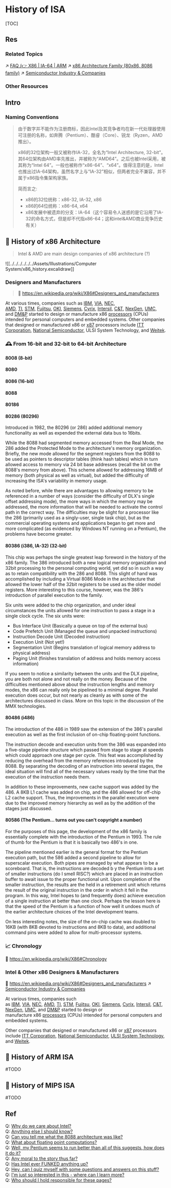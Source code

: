 # History of ISA

[TOC]



## Res
### Related Topics
↗ [FAQ /👉 X86 | IA-64 | ARM](../../FAQ.md#👉%20X86%20|%20IA-64%20|%20ARM)
↗ [x86 Architecture Family (80x86, 8086 family)](../CISC%20(Complex%20Instruction%20Set%20Computer)/x86%20Architecture%20Family%20(80x86,%208086%20family)/x86%20Architecture%20Family%20(80x86,%208086%20family).md)
↗ [Semiconductor Industry & Companies](../../../../../🗺%20CS%20Overview/Electronics%20&%20Information%20Technologies%20Business%20Fields%20Research/Hardware%20Industry%20&%20Manufacturers/Semiconductor%20Industry%20&%20Companies/Semiconductor%20Industry%20&%20Companies.md)


### Other Resources



## Intro
### Naming Conventions
> 由于数字并不能作为注册商标，因此Intel及其竞争者均在新一代处理器使用可注册的名称，如奔腾（Pentium）、酷睿（Core）、锐龙（Ryzen，AMD推出）。
> 
> x86的32位架构一般又被称作IA-32，全名为“Intel Architecture, 32-bit”。其64位架构由AMD率先推出，并被称为“AMD64”。之后也被Intel采用，被其称为“Intel 64”。一般也被称作“x86-64”、“x64”。值得注意的是，Intel也推出过IA-64架构，虽然名字上与“IA-32”相似，但两者完全不兼容，并不属于x86指令集架构家族。
> 
> 简而言之:
> - x86的32位统称：x86-32, IA-32, x86
> - x86的64位统称：x86-64, x64
> - x86发展中被遗弃的分支：IA-64（这个容易令人迷惑的是它沿用了IA-32的命名方式，但是却不代指x86-64；这和intel&AMD商业竞争历史有关）



## 🎯 History of x86 Architecture
> Intel & AMD are main design companies of x86 architecture (?)  

![[../../../../../../Assets/Illustrations/Computer System/x86_history.excalidraw]]
### Designers and Manufacturers
> 🔗 https://en.wikipedia.org/wiki/X86#Designers_and_manufacturers

At various times, companies such as [IBM](https://en.wikipedia.org/wiki/IBM "IBM"), [VIA](https://en.wikipedia.org/wiki/VIA_Technologies "VIA Technologies"), [NEC](https://en.wikipedia.org/wiki/NEC "NEC"), [AMD](https://en.wikipedia.org/wiki/AMD "AMD"), [TI](https://en.wikipedia.org/wiki/Texas_Instruments "Texas Instruments"), [STM](https://en.wikipedia.org/wiki/STMicroelectronics "STMicroelectronics"), [Fujitsu](https://en.wikipedia.org/wiki/Fujitsu "Fujitsu"), [OKI](https://en.wikipedia.org/wiki/Oki_Electric_Industry "Oki Electric Industry"), [Siemens](https://en.wikipedia.org/wiki/Siemens "Siemens"), [Cyrix](https://en.wikipedia.org/wiki/Cyrix "Cyrix"), [Intersil](https://en.wikipedia.org/wiki/Intersil "Intersil"), [C&T](https://en.wikipedia.org/wiki/Chips_and_Technologies "Chips and Technologies"), [NexGen](https://en.wikipedia.org/wiki/NexGen "NexGen"), [UMC](https://en.wikipedia.org/wiki/United_Microelectronics_Corporation "United Microelectronics Corporation"), and [DM&P](https://en.wikipedia.org/wiki/Vortex86 "Vortex86") started to design or manufacture x86 [processors](https://en.wikipedia.org/wiki/Central_processing_unit "Central processing unit") (CPUs) intended for personal computers and embedded systems. Other companies that designed or manufactured x86 or [x87](https://en.wikipedia.org/wiki/X87 "X87") processors include [ITT Corporation](https://en.wikipedia.org/wiki/ITT_Corporation "ITT Corporation"), [National Semiconductor](https://en.wikipedia.org/wiki/National_Semiconductor "National Semiconductor"), ULSI System Technology, and [Weitek](https://en.wikipedia.org/wiki/Weitek "Weitek").


### 🕰️ From 16-bit and 32-bit to 64-bit Architecture
#### 8008 (8-bit)

#### 8080

#### 8086 (16-bit)

#### 8088

#### 80186

#### 80286 (80296) 
Introduced in 1982, the 80296 (or 286) added additional memory functionality as well as expended the external data bus to 16bits.

While the 8088 had segmented memory accessed from the Real Mode, the 286 added the Protected Mode to the architecture's memory organization. Briefly, the new mode allowed for the segment registers from the 8088 to be used as pointers to descriptor tables (think hash tables) which in turn allowed access to memory via 24 bit base addresses (recall the bit on the 8088's memory from above). This scheme allowed for addressing 16MB of memory (both physical as well as virtual), but added the difficulty of increasing the ISA's variability in memory usage.

As noted before, while there are advantages to allowing memory to be referenced in a number of ways (consider the difficulty of DLX's single offset addressing mode), the more ways in which the memory may be addressed, the more information that will be needed to activate the control path in the correct way. The difficulties may be slight for a processor like the 286 (primarily used as a singly-user, single task chip), but as the commercial operating systems and applications began to get more and more complicated (as evidenced by Windows NT running on a Pentium), the problems have become greater.

#### 80386 (i386, IA-32) (32-bit)
This chip was perhaps the single greatest leap foreword in the history of the x86 family. The 386 introduced both a new logical memory organization and 32bit processing to the personal computing world, yet did so in such a way as to retain compatibility with the 286 and 8088. This slight of hand was accomplished by including a Virtual 8086 Mode in the architecture that allowed the lower half of the 32bit registers to be used as the older model registers. More interesting to this course, however, was the 386's introduction of parallel execution to the family.

Six units were added to the chip organization, and under ideal circumstances the units allowed for one instruction to pass a stage in a single clock cycle. The six units were:

- Bus Interface Unit (Basically a queue on top of the external bus)
- Code Prefetch Unit (Managed the queue and unpacked instructions)
- Instruction Decode Unit (Decoded instruction)
- Execution Unit (Not yet!)
- Segmentation Unit (Begins translation of logical memory address to physical address)
- Paging Unit (finishes translation of address and holds memory access information)

If you seem to notice a similarity between the units and the DLX pipeline, you are both not alone and not really on the money. Because of the difficulties mentioned above about the instruction lengths and memory modes, the x86 can really only be pipelined to a minimal degree. Parallel execution does occur, but not nearly as cleanly as with some of the architectures discussed in class. More on this topic in the discussion of the MMX technologies.

#### 80486 (i486)
The introduction of the 486 in 1989 saw the extension of the 386's parallel execution as well as the first inclusion of on-chip floating-point functions.

The instruction decode and execution units from the 386 was expanded into a five-stage pipeline structure which passed from stage to stage at speeds which could approach one stage per cycle. This feat was accomplished by reducing the overhead from the memory references introduced by the 8088. By separating the decoding of an instruction into several stages, the ideal situation will find all of the necessary values ready by the time that the execution of the instruction needs them.

In addition to these improvements, new cache support was added by the 486. A 8KB L1 cache was added on chip, and the 486 allowed for off-chip L2 cache support. Thus, the improvements in the parallel execution were due to the improved memory hierarchy as well as by the addition of the stages just discussed.

#### 80586 (The Pentium... turns out you can't copyright a number)
For the purposes of this page, the development of the x86 family is essentially complete with the introduction of the Pentium in 1993. The rule of thumb for the Pentium is that it is basically two 486's in one.

The pipeline mentioned earlier is the general format for the Pentium execution path, but the 586 added a second pipeline to allow for superscalar execution. Both pipes are managed by what appears to be a scoreboard. That is, the instructions are decoded b y the Pentium into a set of smaller instructions (do I smell RISC?) which are placed in an instruction buffer to await issue to the proper functional unit. Upon completion of the smaller instruction, the results are the held in a retirement unit which returns the result of the original instruction in the order in which it fell in the program. In this way, Intel hopes to (and frequently does) achieve execution of a single instruction at better than one clock. Perhaps the lesson here is that the speed of the Pentium is a function of how well it undoes much of the earlier architecture choices of the Intel development teams.

On less interesting notes, the size of the on-chip cache was doubled to 16KB (with 8KB devoted to instructions and 8KB to data), and additional command pins were added to allow for multi-processor systems.


### 📈 Chronology
🔗 https://en.wikipedia.org/wiki/X86#Chronology


### Intel & Other x86 Designers & Manufacturers
🔗 https://en.wikipedia.org/wiki/X86#Designers_and_manufacturers
↗ [Semiconductor Industry & Companies](../../../../../🗺%20CS%20Overview/Electronics%20&%20Information%20Technologies%20Business%20Fields%20Research/Hardware%20Industry%20&%20Manufacturers/Semiconductor%20Industry%20&%20Companies/Semiconductor%20Industry%20&%20Companies.md)

At various times, companies such as [IBM](https://en.wikipedia.org/wiki/IBM "IBM"), [VIA](https://en.wikipedia.org/wiki/VIA_Technologies "VIA Technologies"), [NEC](https://en.wikipedia.org/wiki/NEC "NEC"), [AMD](https://en.wikipedia.org/wiki/AMD "AMD"), [TI](https://en.wikipedia.org/wiki/Texas_Instruments "Texas Instruments"), [STM](https://en.wikipedia.org/wiki/STMicroelectronics "STMicroelectronics"), [Fujitsu](https://en.wikipedia.org/wiki/Fujitsu "Fujitsu"), [OKI](https://en.wikipedia.org/wiki/Oki_Electric_Industry "Oki Electric Industry"), [Siemens](https://en.wikipedia.org/wiki/Siemens "Siemens"), [Cyrix](https://en.wikipedia.org/wiki/Cyrix "Cyrix"), [Intersil](https://en.wikipedia.org/wiki/Intersil "Intersil"), [C&T](https://en.wikipedia.org/wiki/Chips_and_Technologies "Chips and Technologies"), [NexGen](https://en.wikipedia.org/wiki/NexGen "NexGen"), [UMC](https://en.wikipedia.org/wiki/United_Microelectronics_Corporation "United Microelectronics Corporation"), and [DM&P](https://en.wikipedia.org/wiki/Vortex86 "Vortex86") started to design or manufacture x86 [processors](https://en.wikipedia.org/wiki/Central_processing_unit "Central processing unit") (CPUs) intended for personal computers and embedded systems. 

Other companies that designed or manufactured x86 or [x87](https://en.wikipedia.org/wiki/X87 "X87") processors include [ITT Corporation](https://en.wikipedia.org/wiki/ITT_Corporation "ITT Corporation"), [National Semiconductor](https://en.wikipedia.org/wiki/National_Semiconductor "National Semiconductor"), [ULSI System Technology](https://en.wikipedia.org/w/index.php?title=ULSI_System_Technology&action=edit&redlink=1 "ULSI System Technology (page does not exist)"), and [Weitek](https://en.wikipedia.org/wiki/Weitek "Weitek").



## 🎯 History of ARM ISA
#TODO 


## 🎯 History of MIPS ISA
#TODO 




## Ref
[x86\x86-64\IA-32\IA-64]: https://www.cnblogs.com/wangyichao/p/4270394.html

[被我们熟知的X86，IA(Intel Architecture),ARM架构是什么样的历史]: https://blog.csdn.net/weixin_41831919/article/details/106168030

[ARM 架构]: https://zh.wikipedia.org/zh-hans/ARM架構

[👍 Timeline: A brief history of the x86 microprocessor]: https://www.computerworld.com/article/2535019/timeline--a-brief-history-of-the-x86-microprocessor.html


[👍 x86: Evolution of an Architecture]: https://www.cs.umd.edu/users/meesh/cmsc411/website/projects/blunck/x86.html

Q: [Why do we care about Intel?](https://www.cs.umd.edu/users/meesh/cmsc411/website/projects/blunck/x86.html#whycare)  
Q: [Anything else I should know?](https://www.cs.umd.edu/users/meesh/cmsc411/website/projects/blunck/x86.html#else)  
Q: [Can you tell me what the 8088 architecture was like?](https://www.cs.umd.edu/users/meesh/cmsc411/website/projects/blunck/x86.html#oldstuff)  
Q: [What about floating point computations?](https://www.cs.umd.edu/users/meesh/cmsc411/website/projects/blunck/x86.html#floats)  
Q: [Well, my Pentium seems to run better than all of this suggests, how does it do it?](https://www.cs.umd.edu/users/meesh/cmsc411/website/projects/blunck/x86.html#Pent_better)  
Q: [Any moral to the story thus far?](https://www.cs.umd.edu/users/meesh/cmsc411/website/projects/blunck/x86.html#moral)  
Q: [Has Intel ever FUNKED anything up?](https://www.cs.umd.edu/users/meesh/cmsc411/website/projects/blunck/mmx1.html)  
Q: [Hey, can I quiz myself with some questions and answers on this stuff?](https://www.cs.umd.edu/users/meesh/cmsc411/website/projects/blunck/x86QA.html)  
Q: [I'm just so interested in this - where can I learn more?](https://www.cs.umd.edu/users/meesh/cmsc411/website/projects/blunck/x86.html#moreinfo)  
Q: [Who should I hold responsible for these pages?](https://www.cs.umd.edu/users/meesh/cmsc411/website/projects/blunck/x86.html#whodidit)

[👍 x86]: https://en.wikipedia.org/wiki/X86#History



